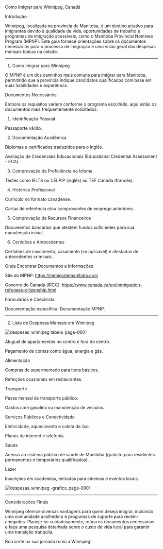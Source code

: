 Como Imigrar para Winnipeg, Canadá

Introdução

Winnipeg, localizada na província de Manitoba, é um destino atrativo para imigrantes devido à qualidade de vida, oportunidades de trabalho e programas de imigração acessíveis, como o Manitoba Provincial Nominee Program (MPNP). Este guia fornece orientações sobre os documentos necessários para o processo de imigração e uma visão geral das despesas mensais típicas na cidade.


---

1. Como Imigrar para Winnipeg

O MPNP é um dos caminhos mais comuns para imigrar para Manitoba, permitindo que a província indique candidatos qualificados com base em suas habilidades e experiência.

Documentos Necessários

Embora os requisitos variem conforme o programa escolhido, aqui estão os documentos mais frequentemente solicitados:

1. Identificação Pessoal

Passaporte válido.



2. Documentação Acadêmica

Diplomas e certificados traduzidos para o inglês.

Avaliação de Credenciais Educacionais (Educational Credential Assessment - ECA).



3. Comprovação de Proficiência no Idioma

Testes como IELTS ou CELPIP (inglês) ou TEF Canada (francês).



4. Histórico Profissional

Currículo no formato canadense.

Cartas de referência e/ou comprovantes de emprego anteriores.



5. Comprovação de Recursos Financeiros

Documentos bancários que atestem fundos suficientes para sua manutenção inicial.



6. Certidões e Antecedentes

Certidões de nascimento, casamento (se aplicável) e atestados de antecedentes criminais.




Onde Encontrar Documentos e Informações

Site do MPNP:
https://immigratemanitoba.com

Governo do Canadá (IRCC):
https://www.canada.ca/en/immigration-refugees-citizenship.html

Formulários e Checklists:

Documentação específica: Documentação MPNP.

---

2. Lista de Despesas Mensais em Winnipeg

![despesas_winnipeg tabela_page-0001](https://github.com/user-attachments/assets/42b58c91-beb0-4426-b16d-9019934127e6)

Aluguel de apartamentos no centro e fora do centro.

Pagamento de contas como água, energia e gás.


Alimentação

Compras de supermercado para itens básicos.

Refeições ocasionais em restaurantes.


Transporte

Passe mensal de transporte público.

Gastos com gasolina ou manutenção de veículos.


Serviços Públicos e Conectividade

Eletricidade, aquecimento e coleta de lixo.

Planos de internet e telefonia.


Saúde

Acesso ao sistema público de saúde de Manitoba (gratuito para residentes permanentes e temporários qualificados).


Lazer

Inscrições em academias, entradas para cinemas e eventos locais.

![despesas_winnipeg -grafico_page-0001](https://github.com/user-attachments/assets/19efb1fd-d216-4d15-95cf-ed60d4649a72)



---

Considerações Finais

Winnipeg oferece diversas vantagens para quem deseja imigrar, incluindo uma comunidade acolhedora e programas de suporte para recém-chegados. Planeje-se cuidadosamente, reúna os documentos necessários e faça uma pesquisa detalhada sobre o custo de vida local para garantir uma transição tranquila.

Boa sorte na sua jornada rumo a Winnipeg!


